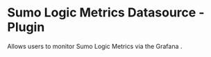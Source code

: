 # Sumo Logic Metrics Datasource -  Plugin

Allows users to monitor Sumo Logic Metrics via the Grafana .
